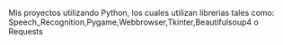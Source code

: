 Mis proyectos utilizando Python, los cuales utilizan librerias tales como:
Speech_Recognition,Pygame,Webbrowser,Tkinter,Beautifulsoup4 o Requests
